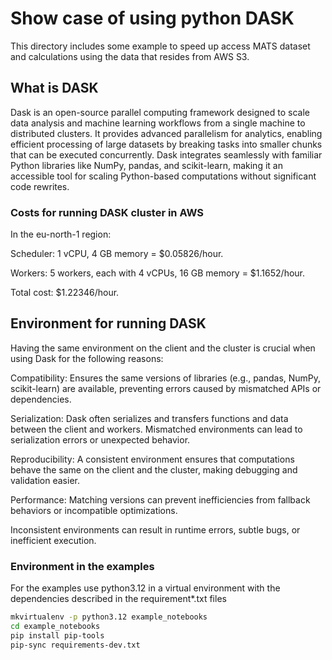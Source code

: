 # Show case of using python DASK
This directory includes some example to speed up access MATS dataset and calculations using the data that resides from AWS S3.

## What is DASK

Dask is an open-source parallel computing framework designed to scale data analysis and machine learning workflows from a single machine to distributed clusters. It provides advanced parallelism for analytics, enabling efficient processing of large datasets by breaking tasks into smaller chunks that can be executed concurrently. Dask integrates seamlessly with familiar Python libraries like NumPy, pandas, and scikit-learn, making it an accessible tool for scaling Python-based computations without significant code rewrites.

### Costs for running DASK cluster in AWS

In the eu-north-1 region:

Scheduler: 1 vCPU, 4 GB memory = $0.05826/hour.

Workers: 5 workers, each with 4 vCPUs, 16 GB memory = $1.1652/hour.

Total cost: $1.22346/hour.

## Environment for running DASK 

Having the same environment on the client and the cluster is crucial when using Dask for the following reasons:

Compatibility: Ensures the same versions of libraries (e.g., pandas, NumPy, scikit-learn) are available, preventing errors caused by mismatched APIs or dependencies.

Serialization: Dask often serializes and transfers functions and data between the client and workers. Mismatched environments can lead to serialization errors or unexpected behavior.

Reproducibility: A consistent environment ensures that computations behave the same on the client and the cluster, making debugging and validation easier.

Performance: Matching versions can prevent inefficiencies from fallback behaviors or incompatible optimizations.

Inconsistent environments can result in runtime errors, subtle bugs, or inefficient execution.

### Environment in the examples

For the examples use python3.12 in a virtual environment with the dependencies described in the requirement*.txt files 

```bash
mkvirtualenv -p python3.12 example_notebooks
cd example_notebooks
pip install pip-tools
pip-sync requirements-dev.txt
```
